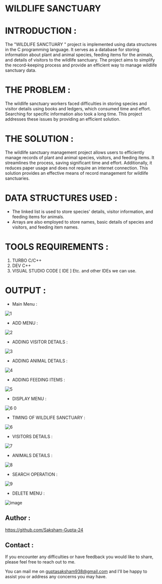 # WILDLIFE SANCTUARY

# INTRODUCTION : 

The "WILDLIFE SANCTUARY " project is implemented using data structures in the C programming language.
It serves as a database for storing information about plant and animal species, feeding items for the animals, and details of visitors to the wildlife sanctuary.
The project aims to simplify the record-keeping process and provide an efficient way to manage wildlife sanctuary data.

# THE PROBLEM :

The wildlife sanctuary workers faced difficulties in storing species and visitor details using books and ledgers, which consumed time and effort. Searching for specific information also took a long time. This project addresses these issues by providing an efficient solution.

# THE SOLUTION :

The wildlife sanctuary management project allows users to efficiently manage records of plant and animal species, visitors, and feeding items. It streamlines the process, saving significant time and effort. Additionally, it reduces paper usage and does not require an internet connection. This solution provides an effective means of record management for wildlife sanctuaries.



# DATA STRUCTURES USED : 

* The linked list is used to store species' details, visitor information, and feeding items for animals.
* Arrays are also employed to store names, basic details of species and visitors, and feeding item names.


# TOOLS REQUIREMENTS :

1. TURBO C/C++
2. DEV C++
3. VISUAL STUDIO CODE [ IDE ]
Etc. and other IDEs we can use.


# OUTPUT :

* Main Menu :

![1](https://github.com/Saksham-Gupta-24/Wildlife-Sanctuary/assets/114461220/1d8b4efa-77cf-4643-b971-ab3d5a4acedd)


* ADD MENU :

![2](https://github.com/Saksham-Gupta-24/Wildlife-Sanctuary/assets/114461220/bef5cfbe-7483-4977-a438-e6bf11f4d2b6)


* ADDING VISITOR DETAILS :

![3](https://github.com/Saksham-Gupta-24/Wildlife-Sanctuary/assets/114461220/b9a9b61d-2ceb-47c1-8cbc-1355cccf6417)


* ADDING ANIMAL DETAILS :

![4](https://github.com/Saksham-Gupta-24/Wildlife-Sanctuary/assets/114461220/70ab07ea-1855-4b9d-8e1f-06866957e41c)


* ADDING FEEDING ITEMS : 

![5](https://github.com/Saksham-Gupta-24/Wildlife-Sanctuary/assets/114461220/45418528-86c4-40b1-918b-95d98b3a44ff)


* DISPLAY MENU :

![6 0](https://github.com/Saksham-Gupta-24/Wildlife-Sanctuary/assets/114461220/5bdc04ed-ca9f-4d6d-9b25-2a3192bf764b)


* TIMING OF WILDLIFE SANCTUARY :

![6](https://github.com/Saksham-Gupta-24/Wildlife-Sanctuary/assets/114461220/3ccffadd-d17e-4eff-a7d8-de1d959c16ef)


* VISITORS DETAILS :

![7](https://github.com/Saksham-Gupta-24/Wildlife-Sanctuary/assets/114461220/05dfca44-7827-4704-bfd0-a1c086f8fa49)


* ANIMALS DETAILS :

![8](https://github.com/Saksham-Gupta-24/Wildlife-Sanctuary/assets/114461220/56512be9-5df3-4093-95af-9d3b27a8981c)


* SEARCH OPERATION :

![9](https://github.com/Saksham-Gupta-24/Wildlife-Sanctuary/assets/114461220/c17f1475-6664-4283-b615-e86df0387c75)


* DELETE MENU :

![image](https://github.com/Saksham-Gupta-24/Wildlife-Sanctuary/assets/114461220/6f584f61-2953-4410-aa3b-331741b019b7)



## Author :

https://github.com/Saksham-Gupta-24

## Contact :

If you encounter any difficulties or have feedback you would like to share, please feel free to reach out to me. 

You can mail me on guptasaksham938@gmail.com and I'll be happy to assist you or address any concerns you may have.
